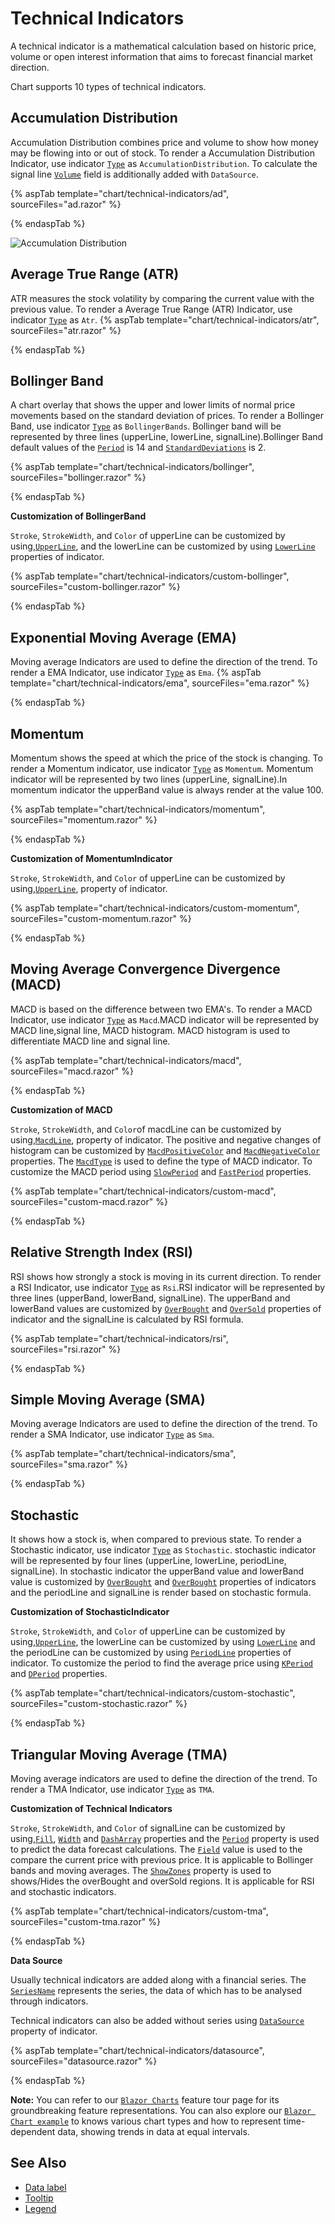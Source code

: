 <!-- markdownlint-disable MD036 -->

# Technical Indicators

A technical indicator is a mathematical calculation based on historic price, volume or open interest information
that aims to forecast financial market direction.

Chart supports 10 types of technical indicators.

## Accumulation Distribution

Accumulation Distribution combines price and volume to show how money may be flowing into or out of stock.
To render a Accumulation Distribution Indicator,
use indicator [`Type`](https://help.syncfusion.com/cr/blazor/Syncfusion.Blazor~Syncfusion.Blazor.Charts.ChartIndicator~Type.html) as `AccumulationDistribution`.
To calculate the signal line [`Volume`](https://help.syncfusion.com/cr/blazor/Syncfusion.Blazor~Syncfusion.Blazor.Charts.ChartIndicator~Volume.html) field is additionally added with `DataSource`.

{% aspTab template="chart/technical-indicators/ad", sourceFiles="ad.razor" %}

{% endaspTab %}

![Accumulation Distribution](images/technical-indicator/ad-razor.png)

## Average True Range (ATR)

ATR measures the stock volatility by comparing the current value with the
previous value. To render a Average True Range (ATR) Indicator,
use indicator [`Type`](https://help.syncfusion.com/cr/blazor/Syncfusion.Blazor~Syncfusion.Blazor.Charts.ChartIndicator~Type.html) as `Atr`.
{% aspTab template="chart/technical-indicators/atr", sourceFiles="atr.razor" %}

{% endaspTab %}

## Bollinger Band

A chart overlay that shows the upper and lower limits of normal price movements based on the standard deviation of prices.
To render a Bollinger Band, use indicator [`Type`](https://help.syncfusion.com/cr/blazor/Syncfusion.Blazor~Syncfusion.Blazor.Charts.ChartIndicator~Type.html) as `BollingerBands`.
Bollinger band will be represented by three lines (upperLine, lowerLine, signalLine).Bollinger Band
default values of the [`Period`](https://help.syncfusion.com/cr/blazor/Syncfusion.Blazor~Syncfusion.Blazor.Charts.ChartIndicator~Period.html) is 14 and
[`StandardDeviations`](https://help.syncfusion.com/cr/blazor/Syncfusion.Blazor~Syncfusion.Blazor.Charts.ChartIndicator~StandardDeviation.html) is 2.

{% aspTab template="chart/technical-indicators/bollinger", sourceFiles="bollinger.razor" %}

{% endaspTab %}

**Customization of BollingerBand**

`Stroke`, `StrokeWidth`, and `Color` of upperLine can be customized by using,[`UpperLine`](https://help.syncfusion.com/cr/blazor/Syncfusion.Blazor~Syncfusion.Blazor.Charts.ChartIndicator~UpperLine.html),
and the lowerLine can be customized by using [`LowerLine`](https://help.syncfusion.com/cr/blazor/Syncfusion.Blazor~Syncfusion.Blazor.Charts.ChartIndicator~LowerLine.html) properties of indicator.

{% aspTab template="chart/technical-indicators/custom-bollinger", sourceFiles="custom-bollinger.razor" %}

{% endaspTab %}

## Exponential Moving Average (EMA)

Moving average Indicators are used to define the direction of the trend. To render a EMA Indicator,
use indicator [`Type`](https://help.syncfusion.com/cr/blazor/Syncfusion.Blazor~Syncfusion.Blazor.Charts.ChartIndicator~Type.html) as `Ema`.
{% aspTab template="chart/technical-indicators/ema", sourceFiles="ema.razor" %}

{% endaspTab %}

## Momentum

Momentum shows the speed at which the price of the stock is changing. To render a Momentum indicator, use indicator
[`Type`](https://help.syncfusion.com/cr/blazor/Syncfusion.Blazor~Syncfusion.Blazor.Charts.ChartIndicator~Type.html) as `Momentum`. Momentum indicator will be represented by two lines (upperLine,
signalLine).In momentum indicator the upperBand value is always render at the value 100.

{% aspTab template="chart/technical-indicators/momentum", sourceFiles="momentum.razor" %}

{% endaspTab %}

**Customization of MomentumIndicator**

`Stroke`, `StrokeWidth`, and `Color` of upperLine can be customized by using,[`UpperLine`](https://help.syncfusion.com/cr/blazor/Syncfusion.Blazor~Syncfusion.Blazor.Charts.ChartIndicator~UpperLine.html),
property of indicator.

{% aspTab template="chart/technical-indicators/custom-momentum", sourceFiles="custom-momentum.razor" %}

{% endaspTab %}

## Moving Average Convergence Divergence (MACD)

MACD is based on the difference between two EMA's. To render a MACD Indicator, use indicator [`Type`](https://help.syncfusion.com/cr/blazor/Syncfusion.Blazor~Syncfusion.Blazor.Charts.ChartIndicator~Type.html) as
`Macd`.MACD indicator will be represented
by MACD line,signal line, MACD histogram. MACD histogram is used to differentiate MACD line and signal line.

{% aspTab template="chart/technical-indicators/macd", sourceFiles="macd.razor" %}

{% endaspTab %}

**Customization of MACD**

`Stroke`, `StrokeWidth`, and `Color`of macdLine can be customized by using,[`MacdLine`](https://help.syncfusion.com/cr/blazor/Syncfusion.Blazor~Syncfusion.Blazor.Charts.ChartIndicator~MacdLine.html),
property of indicator. The positive and negative changes of histogram can be customized by [`MacdPositiveColor`](https://help.syncfusion.com/cr/blazor/Syncfusion.Blazor~Syncfusion.Blazor.Charts.ChartIndicator~MacdPositiveColor.html)
and [`MacdNegativeColor`](https://help.syncfusion.com/cr/blazor/Syncfusion.Blazor~Syncfusion.Blazor.Charts.ChartIndicator~MacdNegativeColor.html) properties.
The [`MacdType`](https://help.syncfusion.com/cr/blazor/Syncfusion.Blazor~Syncfusion.Blazor.Charts.ChartIndicator~MacdType.html) is used to define the type of
MACD indicator. To customize the MACD period using [`SlowPeriod`](https://help.syncfusion.com/cr/blazor/Syncfusion.Blazor~Syncfusion.Blazor.Charts.ChartIndicator~SlowPeriod.html) and [`FastPeriod`](https://help.syncfusion.com/cr/blazor/Syncfusion.Blazor~Syncfusion.Blazor.Charts.ChartIndicator~FastPeriod.html)
properties.

{% aspTab template="chart/technical-indicators/custom-macd", sourceFiles="custom-macd.razor" %}

{% endaspTab %}

## Relative Strength Index (RSI)

RSI shows how strongly a stock is moving in its current direction. To render a RSI Indicator, use
indicator [`Type`](https://help.syncfusion.com/cr/blazor/Syncfusion.Blazor~Syncfusion.Blazor.Charts.ChartIndicator~Type.html) as `Rsi`.RSI indicator will be represented
by three lines (upperBand, lowerBand, signalLine). The upperBand and lowerBand values are customized by
[`OverBought`](https://help.syncfusion.com/cr/blazor/Syncfusion.Blazor~Syncfusion.Blazor.Charts.ChartIndicator~OverBought.html)
and [`OverSold`](https://help.syncfusion.com/cr/blazor/Syncfusion.Blazor~Syncfusion.Blazor.Charts.ChartIndicator~OverSold.html)
properties of indicator and the signalLine is calculated by RSI formula.

{% aspTab template="chart/technical-indicators/rsi", sourceFiles="rsi.razor" %}

{% endaspTab %}

## Simple Moving Average (SMA)

Moving average Indicators are used to define the direction of the trend. To render a SMA Indicator,
use indicator [`Type`](https://help.syncfusion.com/cr/blazor/Syncfusion.Blazor~Syncfusion.Blazor.Charts.ChartIndicator~Type.html) as
`Sma`.

{% aspTab template="chart/technical-indicators/sma", sourceFiles="sma.razor" %}

{% endaspTab %}

## Stochastic

It shows how a stock is, when compared to previous state. To render a Stochastic indicator,
use indicator [`Type`](https://help.syncfusion.com/cr/blazor/Syncfusion.Blazor~Syncfusion.Blazor.Charts.ChartIndicator~Type.html) as `Stochastic`.
stochastic indicator will be represented by four lines (upperLine, lowerLine, periodLine, signalLine).
In stochastic indicator the upperBand value and lowerBand value is customized by [`OverBought`](https://help.syncfusion.com/cr/blazor/Syncfusion.Blazor~Syncfusion.Blazor.Charts.ChartIndicator~OverBought.html)
and [`OverBought`](https://help.syncfusion.com/cr/blazor/Syncfusion.Blazor~Syncfusion.Blazor.Charts.ChartIndicator~OverBought.html) properties of indicators and the periodLine and
signalLine is render based on stochastic formula.

**Customization of StochasticIndicator**

`Stroke`, `StrokeWidth`, and `Color` of upperLine can be customized by using,[`UpperLine`](https://help.syncfusion.com/cr/blazor/Syncfusion.Blazor~Syncfusion.Blazor.Charts.ChartIndicator~UpperLine.html),
the lowerLine can be customized by using [`LowerLine`](https://help.syncfusion.com/cr/blazor/Syncfusion.Blazor~Syncfusion.Blazor.Charts.ChartIndicator~LowerLine.html)
and the periodLine can be customized by using [`PeriodLine`](https://help.syncfusion.com/cr/blazor/Syncfusion.Blazor~Syncfusion.Blazor.Charts.ChartIndicator~PeriodLine.html)
properties of indicator. To customize the period to find the average price
using [`KPeriod`](https://help.syncfusion.com/cr/blazor/Syncfusion.Blazor~Syncfusion.Blazor.Charts.ChartIndicator~KPeriod.html)
and [`DPeriod`](https://help.syncfusion.com/cr/blazor/Syncfusion.Blazor~Syncfusion.Blazor.Charts.ChartIndicator~DPeriod.html)
properties.

{% aspTab template="chart/technical-indicators/custom-stochastic", sourceFiles="custom-stochastic.razor" %}

{% endaspTab %}

## Triangular Moving Average (TMA)

Moving average indicators are used to define the direction of the trend. To render a TMA Indicator,
use indicator [`Type`](https://help.syncfusion.com/cr/blazor/Syncfusion.Blazor~Syncfusion.Blazor.Charts.ChartIndicator~Type.html) as
`TMA`.

**Customization of Technical Indicators**

`Stroke`, `StrokeWidth`, and `Color` of signalLine can be customized by using,[`Fill`](https://help.syncfusion.com/cr/blazor/Syncfusion.Blazor~Syncfusion.Blazor.Charts.ChartIndicator~Fill.html),
[`Width`](https://help.syncfusion.com/cr/blazor/Syncfusion.Blazor~Syncfusion.Blazor.Charts.ChartIndicator~Width.html)
and [`DashArray`](https://help.syncfusion.com/cr/blazor/Syncfusion.Blazor~Syncfusion.Blazor.Charts.ChartIndicator~DashArray.html)
properties and the [`Period`](https://help.syncfusion.com/cr/blazor/Syncfusion.Blazor~Syncfusion.Blazor.Charts.ChartIndicator~Period.html)
property is used to predict the data forecast calculations. The [`Field`](https://help.syncfusion.com/cr/blazor/Syncfusion.Blazor~Syncfusion.Blazor.Charts.ChartIndicator~Field.html)
value is used to the compare the current price with previous price. It is applicable to Bollinger bands and moving
averages. The [`ShowZones`](https://help.syncfusion.com/cr/blazor/Syncfusion.Blazor~Syncfusion.Blazor.Charts.ChartIndicator~ShowZones.html)
property is used to shows/Hides the overBought and overSold regions. It is applicable for RSI and stochastic indicators.

{% aspTab template="chart/technical-indicators/custom-tma", sourceFiles="custom-tma.razor" %}

{% endaspTab %}

**Data Source**

Usually technical indicators are added along with a financial series. The [`SeriesName`](https://help.syncfusion.com/cr/blazor/Syncfusion.Blazor~Syncfusion.Blazor.Charts.ChartIndicator~SeriesName.html)
represents the series, the data of which has to be analysed through indicators.

Technical indicators can also be added without series using [`DataSource`](https://help.syncfusion.com/cr/blazor/Syncfusion.Blazor~Syncfusion.Blazor.Charts.ChartIndicator~DataSource.html) property of indicator.

{% aspTab template="chart/technical-indicators/datasource", sourceFiles="datasource.razor" %}

{% endaspTab %}

**Note:** You can refer to our [`Blazor Charts`](https://www.syncfusion.com/blazor-components/blazor-charts) feature tour page for its groundbreaking feature representations. You can also explore our [`Blazor Chart example`](https://blazor.syncfusion.com/demos/chart/line?theme=bootstrap4) to knows various chart types and how to represent time-dependent data, showing trends in data at equal intervals.

## See Also

* [Data label](./data-labels)
* [Tooltip](./tool-tip)
* [Legend](./legend)